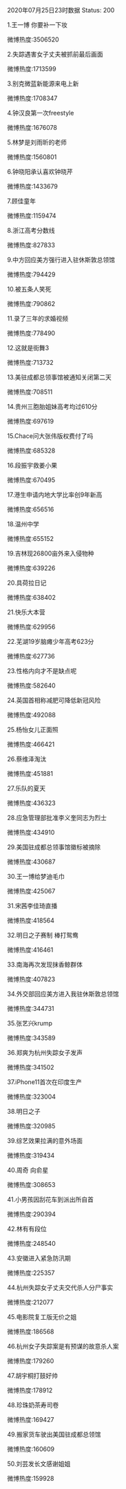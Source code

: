 2020年07月25日23时数据
Status: 200

1.王一博 你要补一下妆

微博热度:3506520

2.失踪遇害女子丈夫被抓前最后画面

微博热度:1713599

3.别克微蓝新能源来电上新

微博热度:1708347

4.钟汉良第一次freestyle

微博热度:1676078

5.林梦是刘雨昕的老师

微博热度:1560801

6.钟晓阳承认喜欢钟晓芹

微博热度:1433679

7.顾佳童年

微博热度:1159474

8.浙江高考分数线

微博热度:827833

9.中方回应美方强行进入驻休斯敦总领馆

微博热度:794429

10.被五条人笑死

微博热度:790862

11.录了三年的求婚视频

微博热度:778490

12.这就是街舞3

微博热度:713732

13.美驻成都总领事馆被通知关闭第二天

微博热度:708511

14.贵州三胞胎姐妹高考均过610分

微博热度:697619

15.Chace问大张伟版权费付了吗

微博热度:685328

16.段振宇救姜小果

微博热度:670495

17.港生申请内地大学比率创9年新高

微博热度:656516

18.温州中学

微博热度:655152

19.吉林现26800亩外来入侵物种

微博热度:639226

20.具荷拉日记

微博热度:638402

21.快乐大本营

微博热度:629956

22.芜湖19岁脑瘫少年高考623分

微博热度:627736

23.性格内向才不是缺点呢

微博热度:582640

24.英国首相称减肥可降低新冠风险

微博热度:492088

25.杨怡女儿正面照

微博热度:466421

26.蔡维泽淘汰

微博热度:451881

27.乐队的夏天

微博热度:436323

28.应急管理部批准李义奎同志为烈士

微博热度:434910

29.美国驻成都总领事馆徽标被摘除

微博热度:430687

30.王一博给梦迪毛巾

微博热度:425067

31.宋茜李佳琦直播

微博热度:418564

32.明日之子赛制 棒打鸳鸯

微博热度:416461

33.南海再次发现抹香鲸群体

微博热度:407823

34.外交部回应美方进入我驻休斯敦总领馆

微博热度:344731

35.张艺兴krump

微博热度:343589

36.郑爽为杭州失踪女子发声

微博热度:341502

37.iPhone11首次在印度生产

微博热度:323004

38.明日之子

微博热度:320985

39.综艺效果拉满的意外场面

微博热度:319434

40.周奇 向俞星

微博热度:308653

41.小男孩因刮花车到派出所自首

微博热度:290394

42.林有有段位

微博热度:248540

43.安徽进入紧急防汛期

微博热度:225357

44.杭州失踪女子丈夫交代杀人分尸事实

微博热度:212077

45.电影院复工版无价之姐

微博热度:186568

46.杭州女子失踪案是有预谋的故意杀人案

微博热度:179260

47.胡宇桐打鼓好帅

微博热度:178912

48.珍珠奶茶寿司卷

微博热度:169427

49.搬家货车驶出美国驻成都总领馆

微博热度:160609

50.刘芸发长文感谢姐姐

微博热度:159928

